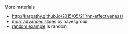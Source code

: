 More materials
- http://karpathy.github.io/2015/05/21/rnn-effectiveness/
- [moar advanced slides](http://www.machinelearning.ru/wiki/images/6/6c/RNN_and_LSTM_16102015.pdf) by bayesgroup
- [random example](https://larseidnes.com/2015/10/13/auto-generating-clickbait-with-recurrent-neural-networks/) is random
